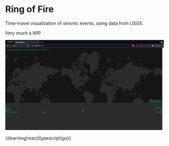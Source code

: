 # Ring of Fire

Time-travel visualization of seismic events, using data from USGS.

Very much a WIP

![Demo](demo.gif)

{{learning|react|typescript|go}}